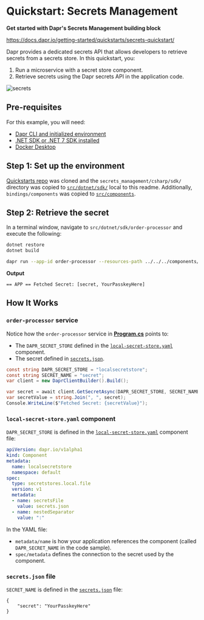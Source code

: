 # Quickstart: Secrets Management

**Get started with Dapr's Secrets Management building block**  

https://docs.dapr.io/getting-started/quickstarts/secrets-quickstart/

Dapr provides a dedicated secrets API that allows developers to retrieve secrets from a secrets store. In this quickstart, you:

1. Run a microservice with a secret store component.
2. Retrieve secrets using the Dapr secrets API in the application code.

![secrets](https://docs.dapr.io/images/secretsmanagement-quickstart/secrets-mgmt-quickstart.png)

## Pre-requisites

For this example, you will need:

* [Dapr CLI and initialized environment](https://docs.dapr.io/getting-started)
* [.NET SDK or .NET 7 SDK installed](https://dotnet.microsoft.com/download)
* [Docker Desktop](https://www.docker.com/products/docker-desktop)

## Step 1: Set up the environment

[Quickstarts repo](https://github.com/dapr/quickstarts/) was cloned and the `secrets_management/csharp/sdk/` directory was copied to [`src/dotnet/sdk/`](./src/dotnet/sdk/) local to this readme. Additionally, `bindings/components` was copied to [`src/components`](./src/components/).

## Step 2: Retrieve the secret

In a terminal window, navigate to `src/dotnet/sdk/order-processor` and execute the following:

```bash
dotnet restore
dotnet build

dapr run --app-id order-processor --resources-path ../../../components/ -- dotnet run
```

**Output**  

```
== APP == Fetched Secret: [secret, YourPasskeyHere]
```

## How It Works

### `order-processor` service

Notice how the `order-processor` service in [**Program.cs**](./src/dotnet/sdk/order-processor/Program.cs#L4) points to:

* The `DAPR_SECRET_STORE` defined in the [`local-secret-store.yaml`](./src/components/local-secret-store.yaml) component.
* The secret defined in [`secrets.json`](./src/dotnet/sdk/order-processor/secrets.json).

```cs
const string DAPR_SECRET_STORE = "localsecretstore";
const string SECRET_NAME = "secret";
var client = new DaprClientBuilder().Build();

var secret = await client.GetSecretAsync(DAPR_SECRET_STORE, SECRET_NAME);
var secretValue = string.Join(", ", secret);
Console.WriteLine($"Fetched Secret: {secretValue}");
```

### `local-secret-store.yaml` component

`DAPR_SECRET_STORE` is defined in the [`local-secret-store.yaml`](./src/components/local-secret-store.yaml) component file:

```yaml
apiVersion: dapr.io/v1alpha1
kind: Component
metadata:
  name: localsecretstore
  namespace: default
spec:
  type: secretstores.local.file
  version: v1
  metadata:
  - name: secretsFile
    value: secrets.json
  - name: nestedSeparator
    value: ":"
```

In the YAML file:

* `metadata/name` is how your application references the component (called `DAPR_SECRET_NAME` in the code sample).
* `spec/metadata` defines the connection to the secret used by the component.

### `secrets.json` file

`SECRET_NAME` is defined in the [`secrets.json`](./src/dotnet/sdk/order-processor/secrets.json) file:

```
{
    "secret": "YourPasskeyHere"
}
```